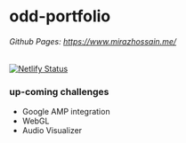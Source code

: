 # odd-portfolio

###### Github Pages: https://www.mirazhossain.me/

[![Netlify Status](https://api.netlify.com/api/v1/badges/89dcbaa2-e4ea-4fb3-a147-17958972bc14/deploy-status)](https://app.netlify.com/sites/odd-portfolio/deploys)


### up-coming challenges

* Google AMP integration
* WebGL
* Audio Visualizer
